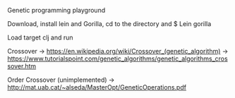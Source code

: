 Genetic programming playground

Download, install lein and Gorilla, cd to the directory and $ Lein gorilla 

Load target clj and run

Crossover 
-> https://en.wikipedia.org/wiki/Crossover_(genetic_algorithm)
-> https://www.tutorialspoint.com/genetic_algorithms/genetic_algorithms_crossover.htm

Order Crossover (unimplemented)
-> http://mat.uab.cat/~alseda/MasterOpt/GeneticOperations.pdf